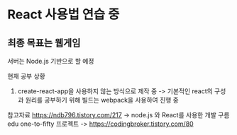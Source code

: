 # React 사용법 연습 중
## 최종 목표는 웹게임 
서버는 Node.js 기반으로 할 예정

현재 공부 상황
1. create-react-app을 사용하지 않는 방식으로 제작 중
   -> 기본적인  react의 구성과 원리를 공부하기 위해
      빌드는 webpack을 사용하여 진행 중
	  
참고자료
https://ndb796.tistory.com/217 -> node.js 와 React를 사용한 개발
구름edu
one-to-fifty 프로젝트 -> https://codingbroker.tistory.com/80
